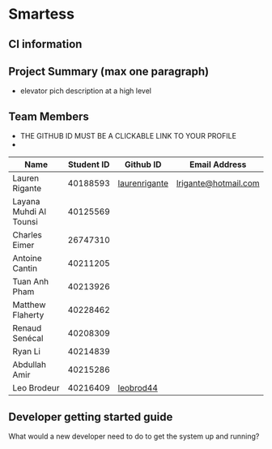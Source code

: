# Smartess

## CI information

## Project Summary (max one paragraph)
- elevator pich description at a high level

## Team Members
* THE GITHUB ID MUST BE A CLICKABLE LINK TO YOUR PROFILE
* 
| Name | Student ID | Github ID | Email Address|
|------|------------|-----------|--------------|
|Lauren Rigante| 40188593| [laurenrigante](https://github.com/laurenrigante)| lrigante@hotmail.com|
|Layana Muhdi Al Tounsi| 40125569| | |
|Charles Eimer|26747310|||
|Antoine Cantin|40211205|||
|Tuan Anh Pham|40213926|||
|Matthew Flaherty|40228462|||
|Renaud Senécal|40208309|||
|Ryan Li|40214839|||
|Abdullah Amir|40215286|||
|Leo Brodeur|40216409|[leobrod44](https://github.com/leobrod44)||


## Developer getting started guide
What would a new developer need to do to get the system up and running?


